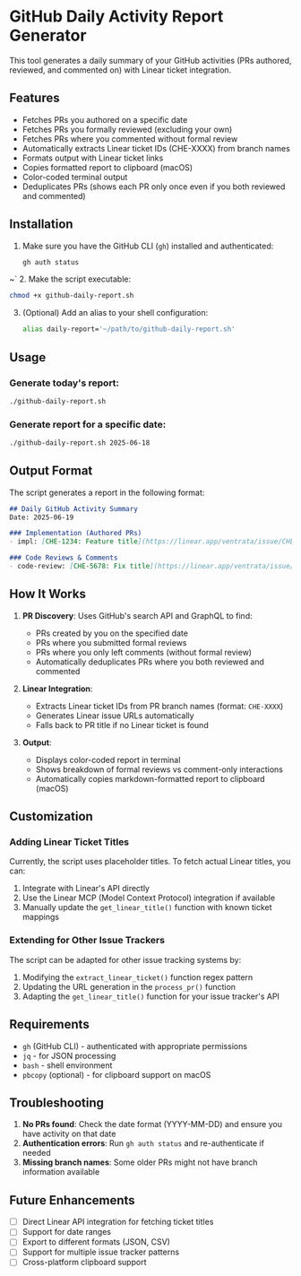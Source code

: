 # GitHub Daily Activity Report Generator

This tool generates a daily summary of your GitHub activities (PRs authored, reviewed, and commented on) with Linear ticket integration.

## Features

- Fetches PRs you authored on a specific date
- Fetches PRs you formally reviewed (excluding your own)
- Fetches PRs where you commented without formal review
- Automatically extracts Linear ticket IDs (CHE-XXXX) from branch names
- Formats output with Linear ticket links
- Copies formatted report to clipboard (macOS)
- Color-coded terminal output
- Deduplicates PRs (shows each PR only once even if you both reviewed and commented)

## Installation

1. Make sure you have the GitHub CLI (`gh`) installed and authenticated:
   ```bash
   gh auth status
   ```
~`
2. Make the script executable:
   ```bash
chmod +x github-daily-report.sh
   ```

3. (Optional) Add an alias to your shell configuration:
   ```bash
   alias daily-report='~/path/to/github-daily-report.sh'
   ```

## Usage

### Generate today's report:
```bash
./github-daily-report.sh
```

### Generate report for a specific date:
```bash
./github-daily-report.sh 2025-06-18
```

## Output Format

The script generates a report in the following format:

```markdown
## Daily GitHub Activity Summary
Date: 2025-06-19

### Implementation (Authored PRs)
- impl: [CHE-1234: Feature title](https://linear.app/ventrata/issue/CHE-1234)

### Code Reviews & Comments
- code-review: [CHE-5678: Fix title](https://linear.app/ventrata/issue/CHE-5678)
```

## How It Works

1. **PR Discovery**: Uses GitHub's search API and GraphQL to find:
   - PRs created by you on the specified date
   - PRs where you submitted formal reviews
   - PRs where you only left comments (without formal review)
   - Automatically deduplicates PRs where you both reviewed and commented

2. **Linear Integration**: 
   - Extracts Linear ticket IDs from PR branch names (format: `CHE-XXXX`)
   - Generates Linear issue URLs automatically
   - Falls back to PR title if no Linear ticket is found

3. **Output**:
   - Displays color-coded report in terminal
   - Shows breakdown of formal reviews vs comment-only interactions
   - Automatically copies markdown-formatted report to clipboard (macOS)

## Customization

### Adding Linear Ticket Titles

Currently, the script uses placeholder titles. To fetch actual Linear titles, you can:

1. Integrate with Linear's API directly
2. Use the Linear MCP (Model Context Protocol) integration if available
3. Manually update the `get_linear_title()` function with known ticket mappings

### Extending for Other Issue Trackers

The script can be adapted for other issue tracking systems by:
1. Modifying the `extract_linear_ticket()` function regex pattern
2. Updating the URL generation in the `process_pr()` function
3. Adapting the `get_linear_title()` function for your issue tracker's API

## Requirements

- `gh` (GitHub CLI) - authenticated with appropriate permissions
- `jq` - for JSON processing
- `bash` - shell environment
- `pbcopy` (optional) - for clipboard support on macOS

## Troubleshooting

1. **No PRs found**: Check the date format (YYYY-MM-DD) and ensure you have activity on that date
2. **Authentication errors**: Run `gh auth status` and re-authenticate if needed
3. **Missing branch names**: Some older PRs might not have branch information available

## Future Enhancements

- [ ] Direct Linear API integration for fetching ticket titles
- [ ] Support for date ranges
- [ ] Export to different formats (JSON, CSV)
- [ ] Support for multiple issue tracker patterns
- [ ] Cross-platform clipboard support